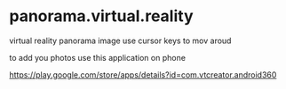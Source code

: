 # panorama.virtual.reality
virtual reality panorama image
use cursor keys to mov aroud 


to add you photos use this application on phone

https://play.google.com/store/apps/details?id=com.vtcreator.android360

